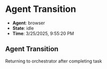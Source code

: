 # Agent Transition

- **Agent**: browser
- **State**: idle
- **Time**: 3/25/2025, 9:55:20 PM

## Agent Transition

Returning to orchestrator after completing task

